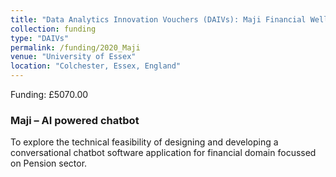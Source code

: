 ```yaml
---
title: "Data Analytics Innovation Vouchers (DAIVs): Maji Financial Wellbeing Ltd"
collection: funding
type: "DAIVs"
permalink: /funding/2020_Maji
venue: "University of Essex"
location: "Colchester, Essex, England"
---
```


Funding: £5070.00 <br/>

### Maji – AI powered chatbot

To explore the technical feasibility of designing and developing a conversational chatbot software application for financial domain focussed on Pension sector. 
